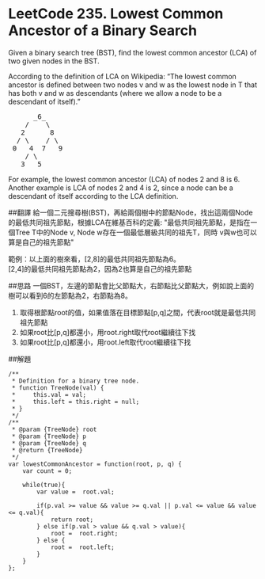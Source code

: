 ﻿# LeetCode 235. Lowest Common Ancestor of a Binary Search

Given a binary search tree (BST), find the lowest common ancestor (LCA) of two given nodes in the BST.  
  
According to the definition of LCA on Wikipedia: “The lowest common ancestor is defined between two nodes v and w as the lowest node in T that has both v and w as descendants (where we allow a node to be a descendant of itself).”
<pre>
      _6_
    /    \
   2      8
  / \    / \
 0   4  7   9
    / \
   3   5
</pre>         
For example, the lowest common ancestor (LCA) of nodes 2 and 8 is 6. Another example is LCA of nodes 2 and 4 is 2, since a node can be a descendant of itself according to the LCA definition.

##翻譯
給一個二元搜尋樹(BST)，再給兩個樹中的節點Node，找出這兩個Node的最低共同祖先節點，根據LCA在維基百科的定義: "最低共同祖先節點，是指在一個Tree T中的Node v, Node w存在一個最低層級共同的祖先T，同時 v與w也可以算是自己的祖先節點"

範例：以上面的樹來看，[2,8]的最低共同祖先節點為6。  
[2,4]的最低共同祖先節點為2，因為2也算是自己的祖先節點

##思路
一個BST，左邊的節點會比父節點大，右節點比父節點大，例如說上面的樹可以看到6的左節點為2，右節點為8。
  
1. 取得根節點root的值，如果值落在目標節點[p,q]之間，代表root就是最低共同祖先節點
2. 如果root比[p,q]都還小，用root.right取代root繼續往下找
3. 如果root比[p,q]都還小，用root.left取代root繼續往下找

##解題
```
/**
 * Definition for a binary tree node.
 * function TreeNode(val) {
 *     this.val = val;
 *     this.left = this.right = null;
 * }
 */
/**
 * @param {TreeNode} root
 * @param {TreeNode} p
 * @param {TreeNode} q
 * @return {TreeNode}
 */
var lowestCommonAncestor = function(root, p, q) {
    var count = 0;
    
    while(true){
        var value =  root.val;
            
        if(p.val >= value && value >= q.val || p.val <= value && value <= q.val){
            return root;
        } else if(p.val > value && q.val > value){
            root =  root.right;
        } else {
            root =  root.left;
        }
    }
};
```


